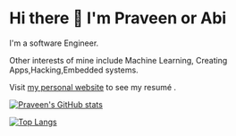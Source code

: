 # Hi there 👋 I'm Praveen or Abi
I'm a software Engineer. 

Other interests of mine include Machine Learning, Creating Apps,Hacking,Embedded systems. 

Visit [my personal website](https://praveenabi.github.io/) to see my resumé . 

[![Praveen's GitHub stats](https://github-readme-stats.vercel.app/api?username=Praveenabi)](https://github.com/Praveenabi/github-readme-stats&show_icons=true&theme=dark)

[![Top Langs](https://github-readme-stats.vercel.app/api/top-langs/?username=Praveenabi&layout=pie)](https://github.com/Praveenabi/github-readme-stats)
